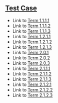 ## [Test Case](#test-case)

*   Link to [Term 1.1.1.1](http://my.org/REWRITTEN-1/section-1-1/page-1-1-1.md#term-1111)
*   Link to [Term 1.1.1.2](http://my.org/REWRITTEN-1/section-1-1/page-1-1-1.md#term-1112)
*   Link to [Term 1.1.1.3](http://my.org/REWRITTEN-1/section-1-1/page-1-1-1.md#term-1113)
*   Link to [Term 1.2.1.1](http://my.org/REWRITTEN-1/section-1-2/page-1-2-1.md#term-1211)
*   Link to [Term 1.2.1.2](http://my.org/REWRITTEN-1/section-1-2/page-1-2-1.md#term-1212)
*   Link to [Term 1.2.1.3](http://my.org/REWRITTEN-1/section-1-2/page-1-2-1.md#term-1213)
*   Link to [Term 2.0.1](http://my.org/REWRITTEN-2/page-2-0.md#term-201)
*   Link to [Term 2.0.2](http://my.org/REWRITTEN-2/page-2-0.md#term-202)
*   Link to [Term 2.0.3](http://my.org/REWRITTEN-2/page-2-0.md#term-203)
*   Link to [Term 2.1.1.1](http://my.org/REWRITTEN-2/section-2-1/page-2-1-1.md#term-2111)
*   Link to [Term 2.1.1.2](http://my.org/REWRITTEN-2/section-2-1/page-2-1-1.md#term-2112)
*   Link to [Term 2.1.1.3](http://my.org/REWRITTEN-2/section-2-1/page-2-1-1.md#term-2113)
*   Link to [Term 2.1.2.1](http://my.org/REWRITTEN-2/section-2-1/page-2-1-2.md#term-2121)
*   Link to [Term 2.1.2.2](http://my.org/REWRITTEN-2/section-2-1/page-2-1-2.md#term-2122)
*   Link to [Term 2.1.2.3](http://my.org/REWRITTEN-2/section-2-1/page-2-1-2.md#term-2123)
